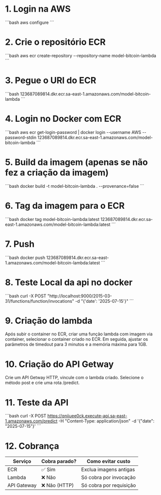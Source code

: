 # 1. Login na AWS
´´´bash
aws configure
´´´

# 2. Crie o repositório ECR
´´´bash
aws ecr create-repository --repository-name model-bitcoin-lambda
´´´

# 3. Pegue o URI do ECR
´´´bash
123687089814.dkr.ecr.sa-east-1.amazonaws.com/model-bitcoin-lambda
´´´

# 4. Login no Docker com ECR
´´´bash
aws ecr get-login-password | docker login --username AWS --password-stdin 123687089814.dkr.ecr.sa-east-1.amazonaws.com/model-bitcoin-lambda
´´´

# 5. Build da imagem (apenas se não fez a criação da imagem)
´´´bash
docker build -t model-bitcoin-lambda . --provenance=false
´´´

# 6. Tag da imagem para o ECR
´´´bash
docker tag model-bitcoin-lambda:latest 123687089814.dkr.ecr.sa-east-1.amazonaws.com/model-bitcoin-lambda:latest
´´´

# 7. Push
´´´bash
docker push 123687089814.dkr.ecr.sa-east-1.amazonaws.com/model-bitcoin-lambda:latest
´´´

# 8. Teste Local da api no docker
´´´bash
curl -X POST "http://localhost:9000/2015-03-31/functions/function/invocations" -d "{'date': '2025-07-15'}"
´´´

# 9. Criação do lambda
Após subir o container no ECR, criar uma função lambda com imagem via container, selecionar o container criado no ECR.
Em seguida, ajustar os parâmetros de timedout para 3 minutos e a memória máxima para 1GB.

# 10. Criação do API Getway
Crie um API Getway HTTP, vincule com o lambda criado. Selecione o método post e crie uma rota /predict.

# 11. Teste da API
´´´bash
curl -X POST https://qniiuee0ck.execute-api.sa-east-1.amazonaws.com/predict   -H "Content-Type: application/json"   -d '{"date": "2025-07-15"}'
´´´

# 12. Cobrança
| Serviço     | Cobra parado? | Como evitar custo       |
| ----------- | ------------- | ----------------------- |
| ECR         | ✅ Sim         | Exclua imagens antigas  |
| Lambda      | ❌ Não         | Só cobra por invocação  |
| API Gateway | ❌ Não (HTTP)  | Só cobra por requisição |

